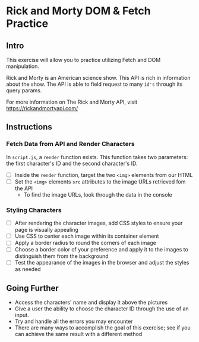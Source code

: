 # Rick and Morty DOM & Fetch Practice

## Intro

This exercise will allow you to practice utilizing Fetch and DOM manipulation.

Rick and Morty is an American science show. This API is rich in information about the show. The API is able to field request to many `id's` through its query params.

For more information on The Rick and Morty API, visit https://rickandmortyapi.com/

## Instructions

### Fetch Data from API and Render Characters

In `script.js`, a `render` function exists. This function takes two parameters: the first character's ID and the second character's ID.

- [ ] Inside the `render` function, target the two `<img>` elements from our HTML
- [ ] Set the `<img>` elements `src` attributes to the image URLs retrieved fom the API
    - To find the image URLs, look through the data in the console

### Styling Characters

- [ ] After rendering the character images, add CSS styles to ensure your page is visually appealing
- [ ] Use CSS to center each image within its container element
- [ ] Apply a border radius to round the corners of each image 
- [ ] Choose a border color of your preference and apply it to the images to distinguish them from the background
- [ ] Test the appearance of the images in the browser and adjust the styles as needed

## Going Further
- Access the characters' name and display it above the pictures
- Give a user the ability to choose the character ID through the use of an input.
- Try and handle all the errors you may encounter
- There are many ways to accomplish the goal of this exercise; see if you can achieve the same result with a different method
